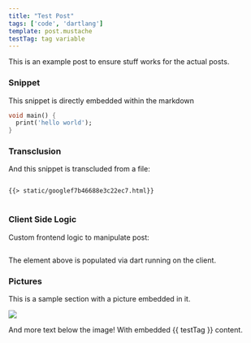 ```yaml
---
title: "Test Post"
tags: ['code', 'dartlang']
template: post.mustache
testTag: tag variable
---
```


This is an example post to ensure stuff works for the actual posts.

### Snippet
This snippet is directly embedded within the markdown
```dart
void main() {
  print('hello world');
}
```

### Transclusion
And this snippet is transcluded from a file:
<pre>
<code class="language-html">
{{> static/googlef7b46688e3c22ec7.html}}
</code>
</pre>

### Client Side Logic
Custom frontend logic to manipulate post:

<pre><code id="sample"></code></pre>

The element above is populated via dart running on the client.

<script src="/scripts/samplePopulate.dart.js"></script>

### Pictures
This is a sample section with a picture embedded in it.

![](/static/dartboard.jpg)

And more text below the image! With embedded {{ testTag }} content.
